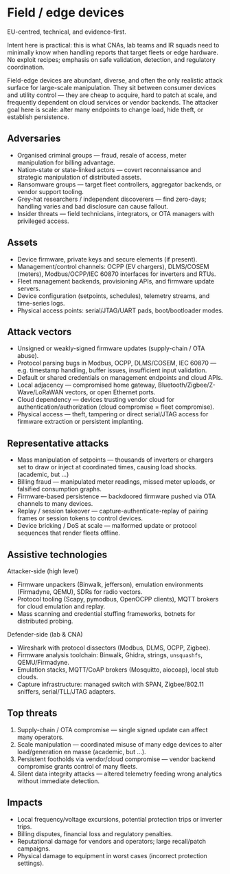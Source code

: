 # Field / edge devices

EU-centred, technical, and evidence-first. 

Intent here is practical: this is what CNAs, lab teams and IR squads 
need to minimally know when handling reports that target fleets or edge hardware. No exploit recipes; emphasis on 
safe validation, detection, and regulatory coordination.

Field-edge devices are abundant, diverse, and often the only realistic attack surface for large-scale manipulation. 
They sit between consumer devices and utility control — they are cheap to acquire, hard to patch at scale, and 
frequently dependent on cloud services or vendor backends. The attacker goal here is scale: alter many endpoints 
to change load, hide theft, or establish persistence.

## Adversaries

* Organised criminal groups — fraud, resale of access, meter manipulation for billing advantage.
* Nation-state or state-linked actors — covert reconnaissance and strategic manipulation of distributed assets.
* Ransomware groups — target fleet controllers, aggregator backends, or vendor support tooling.
* Grey-hat researchers / independent discoverers — find zero-days; handling varies and bad disclosure can cause fallout.
* Insider threats — field technicians, integrators, or OTA managers with privileged access.

## Assets

* Device firmware, private keys and secure elements (if present).
* Management/control channels: OCPP (EV chargers), DLMS/COSEM (meters), Modbus/OCPP/IEC 60870 interfaces for inverters and RTUs.
* Fleet management backends, provisioning APIs, and firmware update servers.
* Device configuration (setpoints, schedules), telemetry streams, and time-series logs.
* Physical access points: serial/JTAG/UART pads, boot/bootloader modes.

## Attack vectors

* Unsigned or weakly-signed firmware updates (supply-chain / OTA abuse).
* Protocol parsing bugs in Modbus, OCPP, DLMS/COSEM, IEC 60870 — e.g. timestamp handling, buffer issues, insufficient input validation.
* Default or shared credentials on management endpoints and cloud APIs.
* Local adjacency — compromised home gateway, Bluetooth/Zigbee/Z-Wave/LoRaWAN vectors, or open Ethernet ports.
* Cloud dependency — devices trusting vendor cloud for authentication/authorization (cloud compromise = fleet compromise).
* Physical access — theft, tampering or direct serial/JTAG access for firmware extraction or persistent implanting.

## Representative attacks

* Mass manipulation of setpoints — thousands of inverters or chargers set to draw or inject at coordinated times, causing load shocks. (academic, but ...)
* Billing fraud — manipulated meter readings, missed meter uploads, or falsified consumption graphs.
* Firmware-based persistence — backdoored firmware pushed via OTA channels to many devices.
* Replay / session takeover — capture-authenticate-replay of pairing frames or session tokens to control devices.
* Device bricking / DoS at scale — malformed update or protocol sequences that render fleets offline.

## Assistive technologies

Attacker-side (high level)

* Firmware unpackers (Binwalk, jefferson), emulation environments (Firmadyne, QEMU), SDRs for radio vectors.
* Protocol tooling (Scapy, pymodbus, OpenOCPP clients), MQTT brokers for cloud emulation and replay.
* Mass scanning and credential stuffing frameworks, botnets for distributed probing.

Defender-side (lab & CNA)

* Wireshark with protocol dissectors (Modbus, DLMS, OCPP, Zigbee).
* Firmware analysis toolchain: Binwalk, Ghidra, strings, `unsquashfs`, QEMU/Firmadyne.
* Emulation stacks, MQTT/CoAP brokers (Mosquitto, aiocoap), local stub clouds.
* Capture infrastructure: managed switch with SPAN, Zigbee/802.11 sniffers, serial/TLL/JTAG adapters.

## Top threats

1. Supply-chain / OTA compromise — single signed update can affect many operators.
2. Scale manipulation — coordinated misuse of many edge devices to alter load/generation en masse (academic, but ...).
3. Persistent footholds via vendor/cloud compromise — vendor backend compromise grants control of many fleets.
4. Silent data integrity attacks — altered telemetry feeding wrong analytics without immediate detection.

## Impacts

* Local frequency/voltage excursions, potential protection trips or inverter trips.
* Billing disputes, financial loss and regulatory penalties.
* Reputational damage for vendors and operators; large recall/patch campaigns.
* Physical damage to equipment in worst cases (incorrect protection settings).

